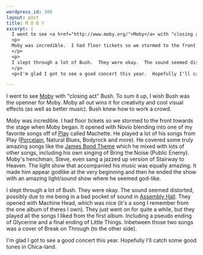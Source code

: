 ```yaml
--- 
wordpress_id: 388
layout: post
title: M O B Y
excerpt: |
  I went to see <a href="http://www.moby.org/">Moby</a> with "closing act" Bush.  To sum it up, I wish Bush was the openner for Moby.  Moby all out wins it for creativity and cool visual effects (as well as better music).  Bush knew how to work a crowd.
  <p>
  Moby was incredible.  I had floor tickets so we stormed to the front towards the stage when Moby began.  It opened with Novio blending into one of my favorite songs off of <a href="http://www.moby.org/reviews/play.html">Play</a> called Machette.   He played a lot of his songs from Play (<a href="http://www.moby.org/reviews/porcelain.html">Porcelain</a>, Natural Blues, Bodyrock and more).  He covered some truly amazing songs like the <a href="http://www.moby.org/reviews/bond.html">James Bond Theme</a> which he mixed with lots of other songs, including his own singing of Bring the Noise (Public Enemy).  Moby's henchman, Steve, even sang a jazzed up version of Stairway to Heaven.  The light show that accompanied his music was equally amazing.  It made him appear godlike at the very beginning and then he ended the show with an amazing light/sound show where he seemed god-like.
  </p>
  <p>
  I slept through a lot of Bush.  They were okay.  The sound seemed distorted, possibly due to me being in a bad pocket of sound in <a href="http://www.assembly.uiuc.edu">Assembly Hall</a>.  They opened with Machine Head, which was nice (it's a song I remember from the one album of theres I own).  They just went on for quite a while, but they played all the songs I liked from the first album.  Including a pseudo ending of Glycerine and a final ending of Little Things.  Inbetween those two songs was a cover of Break on Through (to the other side).
  </p>
  <p>I'm glad I got to see a good concert this year.  Hopefully I'll catch some good tunes in Chica-land.</p>

---
```

I went to see <a href="http://www.moby.org/">Moby</a> with "closing act" Bush.  To sum it up, I wish Bush was the openner for Moby.  Moby all out wins it for creativity and cool visual effects (as well as better music).  Bush knew how to work a crowd.
<p>
Moby was incredible.  I had floor tickets so we stormed to the front towards the stage when Moby began.  It opened with Novio blending into one of my favorite songs off of <a href="http://www.moby.org/reviews/play.html">Play</a> called Machette.   He played a lot of his songs from Play (<a href="http://www.moby.org/reviews/porcelain.html">Porcelain</a>, Natural Blues, Bodyrock and more).  He covered some truly amazing songs like the <a href="http://www.moby.org/reviews/bond.html">James Bond Theme</a> which he mixed with lots of other songs, including his own singing of Bring the Noise (Public Enemy).  Moby's henchman, Steve, even sang a jazzed up version of Stairway to Heaven.  The light show that accompanied his music was equally amazing.  It made him appear godlike at the very beginning and then he ended the show with an amazing light/sound show where he seemed god-like.
</p>
<p>
I slept through a lot of Bush.  They were okay.  The sound seemed distorted, possibly due to me being in a bad pocket of sound in <a href="http://www.assembly.uiuc.edu">Assembly Hall</a>.  They opened with Machine Head, which was nice (it's a song I remember from the one album of theres I own).  They just went on for quite a while, but they played all the songs I liked from the first album.  Including a pseudo ending of Glycerine and a final ending of Little Things.  Inbetween those two songs was a cover of Break on Through (to the other side).
</p>
<p>I'm glad I got to see a good concert this year.  Hopefully I'll catch some good tunes in Chica-land.</p>
